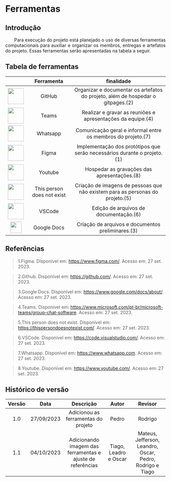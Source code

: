 # Ferramentas

## Introdução
<p align="justify">&emsp;&emsp;Para execução do projeto está planejado o uso de diversas ferramentas computacionais para auxiliar e organizar os membros, entregas e artefatos do projeto. Essas ferramentas serão apresentadas na tabela a seguir. </p>


## Tabela de ferramentas

|           | Ferramenta | finalidade |  
|:---------:| :---------:| :--------: | 
| <img src="https://cdn-icons-png.flaticon.com/512/25/25231.png" width=50> | GitHub |Organizar e documentar os artefatos do projeto, além de hospedar o gitpages.(2) | 
| <img src="https://logodownload.org/wp-content/uploads/2021/08/microsoft-teams-logo-1.png" width=50> |Teams| Realizar e gravar as reuniões e apresentações da equipe.(4) | 
| <img src="https://cdn.icon-icons.com/icons2/2592/PNG/512/whatsapp_logo_icon_154480.png" width=50> |Whatsapp| Comunicação geral e informal entre os membros do projeto.(7)  | 
| <img src="https://logowik.com/content/uploads/images/figma.jpg" width=50> |Figma | Implementação dos protótipos que serão necessários durante o projeto.(1)  | 
| <img src="https://img.freepik.com/vetores-premium/logo-vermelho-do-youtube-logo-de-midia-social_197792-1803.jpg" width=50> |Youtube | Hospedar as gravações das apresentações.(8)  | 
| <img src="https://cdnstorage.sendbig.com/unreal/female.webp" width=50> |This person does not exist | Criação de imagens de pessoas que não existem para as personas do projeto.(5)  | 
| <img src="https://logowik.com/content/uploads/images/visual-studio-code7642.jpg" width=50> |VSCode| Edição de arquivos de documentação.(6)  | 
| <img src="https://mailmeteor.com/logos/assets/PNG/Google_Docs_Logo_512px.png" width=35> |Google Docs| Criação de arquivos e documentos preliminares.(3)  | 

## Referências

> 1.Figma. Disponível em: <https://www.figma.com/>. Acesso em: 27 set. 2023.

> 2.Github. Disponível em: <https://github.com/>. Acesso em: 27 set. 2023.

> 3.Google Docs. Disponível em: <https://www.google.com/docs/about/>. Acesso em: 27 set. 2023.

> 4.Teams. Disponível em: <https://www.microsoft.com/pt-br/microsoft-teams/group-chat-software>. Acesso em: 27 set. 2023.

> 5.This person does not exist. Disponível em: <https://thispersondoesnotexist.com/>. Acesso em: 27 set. 2023.

> 6.VSCode. Disponível em: <https://code.visualstudio.com/>. Acesso em: 27 set. 2023.

> 7.Whatsapp. Disponível em: <https://www.whatsapp.com>. Acesso em: 27 set. 2023.

> 8.Youtube. Disponível em: <https://www.youtube.com/>. Acesso em: 27 set. 2023.



## Histórico de versão
<center>

| Versão |    Data    |      Descrição       |  Autor  | Revisor |
| :----: | :--------: | :------------------: | :-----: | :-----: |
|  1.0   | 27/09/2023 | Adicionou as ferramentas do projeto| Pedro | Rodrigo  |
| 1.1 | 04/10/2023 | Adicionando imagem das ferramentas e ajuste de referências | Tiago, Leadro e Oscar | Mateus, Jefferson, Leandro, Oscar, Pedro, Rodrigo e Tiago |

</center>